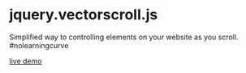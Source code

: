# jquery.vectorscroll.js
Simplified way to controlling elements on your website as you scroll. #nolearningcurve


[live demo](https://codepen.io/motionharvest/pen/ZEzBqeB)

